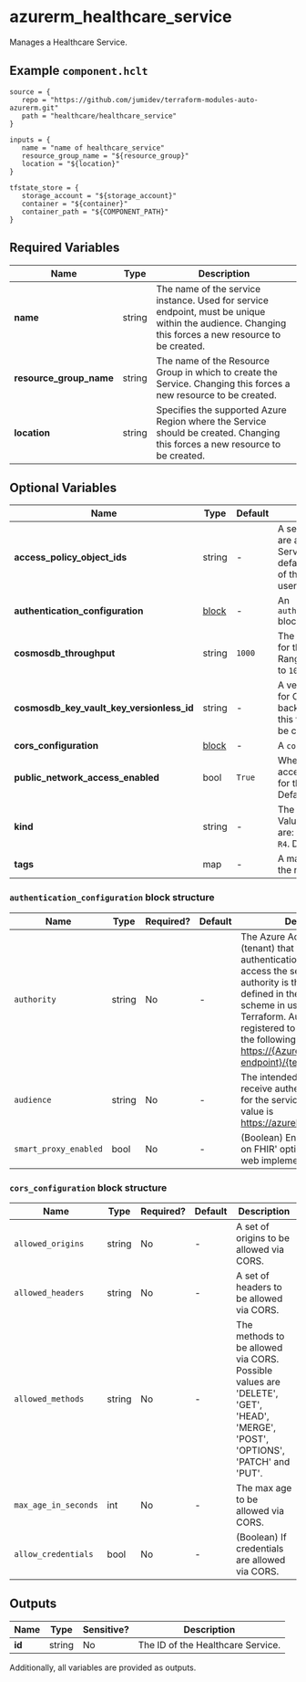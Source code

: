 # azurerm_healthcare_service

Manages a Healthcare Service.

## Example `component.hclt`

```hcl
source = {
   repo = "https://github.com/jumidev/terraform-modules-auto-azurerm.git" 
   path = "healthcare/healthcare_service" 
}

inputs = {
   name = "name of healthcare_service" 
   resource_group_name = "${resource_group}" 
   location = "${location}" 
}

tfstate_store = {
   storage_account = "${storage_account}" 
   container = "${container}" 
   container_path = "${COMPONENT_PATH}" 
}

```

## Required Variables

| Name | Type |  Description |
| ---- | --------- |  ----------- |
| **name** | string |  The name of the service instance. Used for service endpoint, must be unique within the audience. Changing this forces a new resource to be created. | 
| **resource_group_name** | string |  The name of the Resource Group in which to create the Service. Changing this forces a new resource to be created. | 
| **location** | string |  Specifies the supported Azure Region where the Service should be created. Changing this forces a new resource to be created. | 

## Optional Variables

| Name | Type |  Default  |  Description |
| ---- | --------- |  ----------- | ----------- |
| **access_policy_object_ids** | string |  -  |  A set of Azure object IDs that are allowed to access the Service. If not configured, the default value is the object id of the service principal or user that is running Terraform. | 
| **authentication_configuration** | [block](#authentication_configuration-block-structure) |  -  |  An `authentication_configuration` block. | 
| **cosmosdb_throughput** | string |  `1000`  |  The provisioned throughput for the backing database. Range of `400`-`100000`. Defaults to `1000`. | 
| **cosmosdb_key_vault_key_versionless_id** | string |  -  |  A versionless Key Vault Key ID for CMK encryption of the backing database. Changing this forces a new resource to be created. | 
| **cors_configuration** | [block](#cors_configuration-block-structure) |  -  |  A `cors_configuration` block. | 
| **public_network_access_enabled** | bool |  `True`  |  Whether public network access is enabled or disabled for this service instance. Defaults to `true`. | 
| **kind** | string |  -  |  The type of the service. Values at time of publication are: `fhir`, `fhir-Stu3` and `fhir-R4`. Default value is `fhir`. | 
| **tags** | map |  -  |  A mapping of tags to assign to the resource. | 

### `authentication_configuration` block structure

| Name | Type | Required? | Default | Description |
| ---- | ---- | --------- | ------- | ----------- |
| `authority` | string | No | - | The Azure Active Directory (tenant) that serves as the authentication authority to access the service. The default authority is the Directory defined in the authentication scheme in use when running Terraform. Authority must be registered to Azure AD and in the following format: <https://{Azure-AD-endpoint}/{tenant-id>}. |
| `audience` | string | No | - | The intended audience to receive authentication tokens for the service. The default value is <https://azurehealthcareapis.com> |
| `smart_proxy_enabled` | bool | No | - | (Boolean) Enables the 'SMART on FHIR' option for mobile and web implementations. |

### `cors_configuration` block structure

| Name | Type | Required? | Default | Description |
| ---- | ---- | --------- | ------- | ----------- |
| `allowed_origins` | string | No | - | A set of origins to be allowed via CORS. |
| `allowed_headers` | string | No | - | A set of headers to be allowed via CORS. |
| `allowed_methods` | string | No | - | The methods to be allowed via CORS. Possible values are 'DELETE', 'GET', 'HEAD', 'MERGE', 'POST', 'OPTIONS', 'PATCH' and 'PUT'. |
| `max_age_in_seconds` | int | No | - | The max age to be allowed via CORS. |
| `allow_credentials` | bool | No | - | (Boolean) If credentials are allowed via CORS. |



## Outputs

| Name | Type | Sensitive? | Description |
| ---- | ---- | --------- | --------- |
| **id** | string | No  | The ID of the Healthcare Service. | 

Additionally, all variables are provided as outputs.
